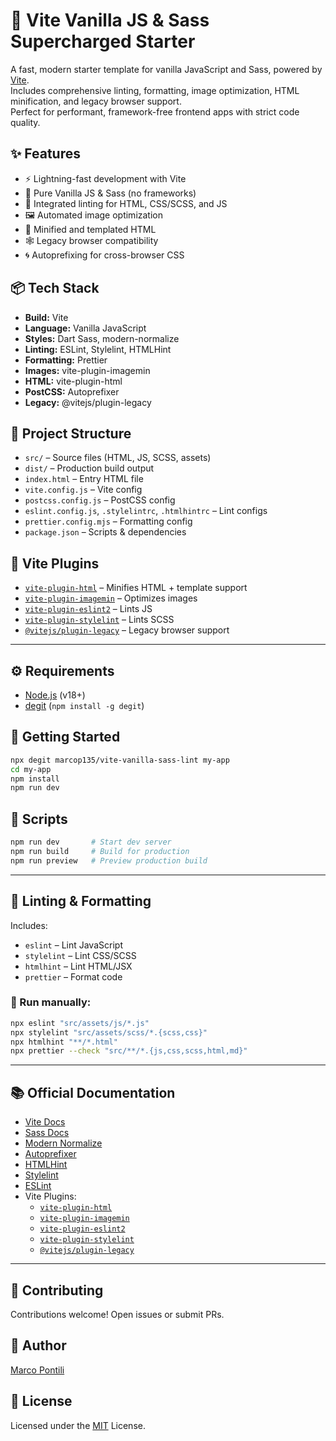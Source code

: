 # 🚀 Vite Vanilla JS & Sass Supercharged Starter

A fast, modern starter template for vanilla JavaScript and Sass, powered by [Vite](https://vitejs.dev/).  
Includes comprehensive linting, formatting, image optimization, HTML minification, and legacy browser support.  
Perfect for performant, framework-free frontend apps with strict code quality.

## ✨ Features

- ⚡️ Lightning-fast development with Vite
- 🧱 Pure Vanilla JS & Sass (no frameworks)
- 🧹 Integrated linting for HTML, CSS/SCSS, and JS
- 🖼️ Automated image optimization
- 🔧 Minified and templated HTML
- 🕸️ Legacy browser compatibility
- 🌀 Autoprefixing for cross-browser CSS

## 📦 Tech Stack

- **Build:** Vite
- **Language:** Vanilla JavaScript
- **Styles:** Dart Sass, modern-normalize
- **Linting:** ESLint, Stylelint, HTMLHint
- **Formatting:** Prettier
- **Images:** vite-plugin-imagemin
- **HTML:** vite-plugin-html
- **PostCSS:** Autoprefixer
- **Legacy:** @vitejs/plugin-legacy

## 🧪 Project Structure

- `src/` – Source files (HTML, JS, SCSS, assets)
- `dist/` – Production build output
- `index.html` – Entry HTML file
- `vite.config.js` – Vite config
- `postcss.config.js` – PostCSS config
- `eslint.config.js`, `.stylelintrc`, `.htmlhintrc` – Lint configs
- `prettier.config.mjs` – Formatting config
- `package.json` – Scripts & dependencies

## 🧩 Vite Plugins

- [`vite-plugin-html`](https://github.com/vbenjs/vite-plugin-html) – Minifies HTML + template support
- [`vite-plugin-imagemin`](https://github.com/vbenjs/vite-plugin-imagemin) – Optimizes images
- [`vite-plugin-eslint2`](https://vite-plugin-eslint2.modyqyw.top/) – Lints JS
- [`vite-plugin-stylelint`](https://vite-plugin-stylelint.modyqyw.top/) – Lints SCSS
- [`@vitejs/plugin-legacy`](https://vitejs.dev/plugins/#vitejs/plugin-legacy) – Legacy browser support

---

## ⚙️ Requirements

- [Node.js](https://nodejs.org/en) (v18+)
- [degit](https://github.com/Rich-Harris/degit) (`npm install -g degit`)

## 🚀 Getting Started

```bash
npx degit marcop135/vite-vanilla-sass-lint my-app
cd my-app
npm install
npm run dev
```

## 🧪 Scripts

```bash
npm run dev       # Start dev server
npm run build     # Build for production
npm run preview   # Preview production build
```

---

## 🧹 Linting & Formatting

Includes:

- `eslint` – Lint JavaScript
- `stylelint` – Lint CSS/SCSS
- `htmlhint` – Lint HTML/JSX
- `prettier` – Format code

### 📌 Run manually:

```bash
npx eslint "src/assets/js/*.js"
npx stylelint "src/assets/scss/*.{scss,css}"
npx htmlhint "**/*.html"
npx prettier --check "src/**/*.{js,css,scss,html,md}"
```

---

## 📚 Official Documentation

- [Vite Docs](https://vitejs.dev/guide/)
- [Sass Docs](https://sass-lang.com/)
- [Modern Normalize](https://github.com/sindresorhus/modern-normalize)
- [Autoprefixer](https://github.com/postcss/autoprefixer)
- [HTMLHint](https://htmlhint.com/)
- [Stylelint](https://stylelint.io/)
- [ESLint](https://eslint.org/docs/latest/)
- Vite Plugins:
  - [`vite-plugin-html`](https://github.com/vbenjs/vite-plugin-html)
  - [`vite-plugin-imagemin`](https://github.com/vbenjs/vite-plugin-imagemin)
  - [`vite-plugin-eslint2`](https://vite-plugin-eslint2.modyqyw.top/)
  - [`vite-plugin-stylelint`](https://vite-plugin-stylelint.modyqyw.top/)
  - [`@vitejs/plugin-legacy`](https://vitejs.dev/plugins/#vitejs/plugin-legacy)

---

## 🤝 Contributing

Contributions welcome! Open issues or submit PRs.

## 👤 Author

[Marco Pontili](https://marcopontili.com)

## 📝 License

Licensed under the [MIT](./LICENSE) License.
